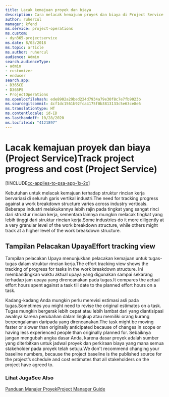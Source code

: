 ```yaml
---
title: Lacak kemajuan proyek dan biaya
description: Cara melacak kemajuan proyek dan biaya di Project Service
author: ruhercul
manager: kfend
ms.service: project-operations
ms.custom:
- dyn365-projectservice
ms.date: 8/03/2018
ms.topic: article
ms.author: ruhercul
audience: Admin
search.audienceType:
- admin
- customizer
- enduser
search.app:
- D365CE
- D365PS
- ProjectOperations
ms.openlocfilehash: ede8902a29bed224d7934a79e30f8c7e7fb9023b
ms.sourcegitcommit: 4cf1dc1561b92fca4175f0b3813133c5e63ce8e6
ms.translationtype: HT
ms.contentlocale: id-ID
ms.lasthandoff: 10/28/2020
ms.locfileid: "4121897"
---
```

# <a name="track-project-progress-and-cost-project-service"></a><span data-ttu-id="5e0e9-103">Lacak kemajuan proyek dan biaya (Project Service)</span><span class="sxs-lookup"><span data-stu-id="5e0e9-103">Track project progress and cost (Project Service)</span></span>

[!INCLUDE[cc-applies-to-psa-app-1x-2x](../includes/cc-applies-to-psa-app-1x-2x.md)]

<span data-ttu-id="5e0e9-104">Kebutuhan untuk melacak kemajuan terhadap struktur rincian kerja bervariasi di seluruh garis vertikal industri.</span><span class="sxs-lookup"><span data-stu-id="5e0e9-104">The need for tracking progress against a work breakdown structure varies across industry verticals.</span></span> <span data-ttu-id="5e0e9-105">Beberapa industri melakukannya lebih rajin pada tingkat yang sangat rinci dari struktur rincian kerja, sementara lainnya mungkin melacak tingkat yang lebih tinggi dari struktur rincian kerja.</span><span class="sxs-lookup"><span data-stu-id="5e0e9-105">Some industries do it more diligently at a very granular level of the work breakdown structure, while others might track at a higher level of the work breakdown structure.</span></span>  
  
## <a name="effort-tracking-view"></a><span data-ttu-id="5e0e9-106">Tampilan Pelacakan Upaya</span><span class="sxs-lookup"><span data-stu-id="5e0e9-106">Effort tracking view</span></span>  
<span data-ttu-id="5e0e9-107">Tampilan pelacakan Upaya menunjukkan pelacakan kemajuan untuk tugas-tugas dalam struktur rincian kerja.</span><span class="sxs-lookup"><span data-stu-id="5e0e9-107">The effort tracking view shows the tracking of progress for tasks in the work breakdown structure.</span></span> <span data-ttu-id="5e0e9-108">Ini membandingkan waktu aktual upaya yang digunakan sampai sekarang terhadap jam upaya yang direncanakan pada tugas.</span><span class="sxs-lookup"><span data-stu-id="5e0e9-108">It compares the actual effort hours spent against a task till date to the planned effort hours on a task.</span></span>  
  
<span data-ttu-id="5e0e9-109">Kadang-kadang Anda mungkin perlu merevisi estimasi asli pada tugas.</span><span class="sxs-lookup"><span data-stu-id="5e0e9-109">Sometimes you might need to revise the original estimates on a task.</span></span> <span data-ttu-id="5e0e9-110">Tugas mungkin bergerak lebih cepat atau lebih lambat dari yang diantisipasi awalnya karena perubahan dalam lingkup atau memiliki orang kurang berpengalaman daripada yang direncanakan.</span><span class="sxs-lookup"><span data-stu-id="5e0e9-110">The task might be moving faster or slower than originally anticipated because of changes in scope or having less experienced people than originally planned for.</span></span> <span data-ttu-id="5e0e9-111">Sebaiknya jangan mengubah angka dasar Anda, karena dasar proyek adalah sumber yang diterbitkan untuk jadwal proyek dan perkiraan biaya yang mana semua stakeholder pada proyek telah setuju.</span><span class="sxs-lookup"><span data-stu-id="5e0e9-111">We don't recommend changing your baseline numbers, because the project baseline is the published source for the project’s schedule and cost estimates that all stakeholders on the project have agreed to.</span></span>  
  
### <a name="see-also"></a><span data-ttu-id="5e0e9-112">Lihat Juga</span><span class="sxs-lookup"><span data-stu-id="5e0e9-112">See Also</span></span>  
 [<span data-ttu-id="5e0e9-113">Panduan Manajer Proyek</span><span class="sxs-lookup"><span data-stu-id="5e0e9-113">Project Manager Guide</span></span>](../psa/project-manager-guide.md)
